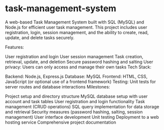 # task-management-system
A web-based Task Management System built with SQL (MySQL) and Node.js for efficient user task management. This project includes user registration, login, session management, and the ability to create, read, update, and delete tasks securely.

Features:

User registration and login
User session management
Task creation, retrieval, update, and deletion
Secure password hashing and salting
User privacy: Users can only access and manage their own tasks
Tech Stack:

Backend: Node.js, Express.js
Database: MySQL
Frontend: HTML, CSS, JavaScript (or optional use of a frontend framework)
Testing: Unit tests for server routes and database interactions
Milestones:

Project setup and directory structure
MySQL database setup with user account and task tables
User registration and login functionality
Task management (CRUD operations)
SQL query implementation for data storage and retrieval
Security measures (password hashing, salting, session management)
User interface development
Unit testing
Deployment to a web hosting service
Comprehensive project documentation
